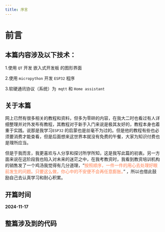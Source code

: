 ```yaml
---
title: 序言
---
```


# 前言

## 本篇内容涉及以下技术：

1.使用 `QT` 开发 嵌入式开发板 的图形界面 

2.使用  `micropython`  开发  `ESP32`  程序 

3.软硬通讯协议（系统）为` mqtt` 和 `Home assistant`



## 关于本篇

​       网上已然有很多相关的教程和资料，但多为零碎的内容，在我大二时也看过有人详细整理并对外发布有教程，其教程对于新手入门来说是极其友好的，教程本身也着重于实践。说那是我学习`ESP32` 的启蒙也是丝毫不为过的。但是他的教程有些也必须要消费才能查看，但是后面想来这世界本就没有免费的午餐，大家为知识付费也是理所应当。

​        但是于我而言，我更喜欢与人分享和探讨所学所知，这是我写此篇的初衷。另一方面来说在这阶段我也陷入对未来的迷茫之中，在我考教资时，我看到教资培训机构的销售发了一个鸡汤我觉得有几分道理，“<font color=Coral>按照顺序，一件一件的用心去处理好眼前发生的问题。只要这么做，你心中的不安便不会再任意膨胀。</font>” ，所以也借此鼓励自己去认真学习和耐心积累。



## 开篇时间

**2024-11-17**



## 整篇涉及到的代码
<Linkcard url="https://github.com/Aqiuseven/esp32-code.git" title="ESP-基础开发"  logo="https://s21.ax1x.com/2024/11/25/pAhriuV.png"/>